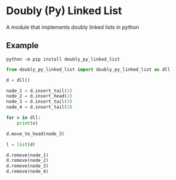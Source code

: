 # Doubly (Py) Linked List

A module that implements doubly linked lists in python

## Example

```
python -m pip install doubly_py_linked_list
```

```python
from doubly_py_linked_list import doubly_py_linked_list as dll

d = dll()

node_1 = d.insert_tail(1)
node_2 = d.insert_head(2)
node_3 = d.insert_tail(3)
node_4 = d.insert_tail(3)

for v in dll:
    print(v)

d.move_to_head(node_3)

l = list(d)

d.remove(node_1)
d.remove(node_2)
d.remove(node_3)
d.remove(node_4)
```
